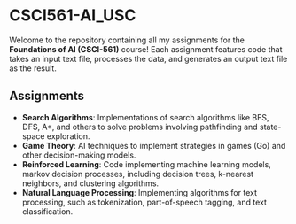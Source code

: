 # CSCI561-AI_USC
Welcome to the repository containing all my assignments for the **Foundations of AI (CSCI-561)** course! Each assignment features code that takes an input text file, processes the data, and generates an output text file as the result.

## Assignments
- **Search Algorithms**: Implementations of search algorithms like BFS, DFS, A*, and others to solve problems involving pathfinding and state-space exploration.
- **Game Theory**: AI techniques to implement strategies in games (Go) and other decision-making models.
- **Reinforced Learning**: Code implementing machine learning models, markov decision processes, including decision trees, k-nearest neighbors, and clustering algorithms.
- **Natural Language Processing**: Implementing algorithms for text processing, such as tokenization, part-of-speech tagging, and text classification.
